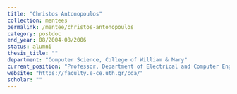 ```yaml
---
title: "Christos Antonopoulos"
collection: mentees
permalink: /mentee/christos-antonopoulos
category: postdoc
end_year: 08/2004-08/2006
status: alumni
thesis_title: ""
department: "Computer Science, College of William & Mary"
current_position: "Professor, Department of Electrical and Computer Engineering, University of Thessaly"  # You can fill this from LinkedIn
website: "https://faculty.e-ce.uth.gr/cda/"
scholar: ""
---
```

